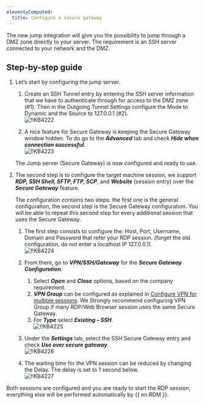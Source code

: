 ```yaml
---
eleventyComputed:
  title: Configure a secure gateway
---
```

The new jump integration will give you the possibility to jump through a DMZ zone directly to your server. The requirement is an SSH server connected to your network and the DMZ.

## Step-by-step guide

1. Let’s start by configuring the jump server.  

   1. Create an SSH Tunnel entry by entering the SSH server information that we have to authenticate through for access to the DMZ zone (#1). Then in the Outgoing Tunnel Settings configure the Mode to Dynamic and the Source to 127.0.0.1 (#2).  
   ![!!KB4222](https://webdevolutions.azureedge.net/docs/en/kb/KB4222.png)  

   2. A nice feature for Secure Gateway is keeping the Secure Gateway window hidden. To do go to the ***Advanced*** tab and check ***Hide when connection successful***.  
   ![!!KB4223](https://webdevolutions.azureedge.net/docs/en/kb/KB4223.png)  

   The Jump server (Secure Gateway) is now configured and ready to use.  

2. The second step is to configure the target machine session, we support ***RDP, SSH Shell, SFTP, FTP, SCP***, and ***Website*** (session entry) over the ***Secure Gateway*** feature.  

   The configuration contains two steps: the first one is the general configuration, the second step is the Secure Gateway configuration. You will be able to repeat this second step for every additional session that uses the Secure Gateway.  

   1. The first step consists to configure the: Host, Port, Username, Domain and Password that refer your RDP session. (forget the old configuration, do not enter a localhost IP 127.0.0.1).  
   ![!!KB4224](https://webdevolutions.azureedge.net/docs/en/kb/KB4224.png)  

   2. From there, go to ***VPN/SSH/Gateway*** for the ***Secure Gateway Configuration***.
      1. Select ***Open*** and ***Close*** options, based on the company requirement.
      2. ***VPN Group*** can be configured as explained in [Configure VPN for multiple sessions](/kb/remote-desktop-manager/how-to-articles/configure-vpn-multiple-sessions/).
      We Strongly recommend configuring VPN Group if many RDP/Web Browser session uses the same Secure Gateway.
      3. For ***Type*** select ***Existing – SSH***.  
         ![!!KB4225](https://webdevolutions.azureedge.net/docs/en/kb/KB4225.png)
   3. Under the ***Settings*** tab, select the SSH Secure Gateway entry and check ***Use over secure gateway***.  
      ![!!KB4226](https://webdevolutions.azureedge.net/docs/en/kb/KB4226.png)
   4. The waiting time for the VPN session can be reduced by changing the Delay. The delay is set to 1 second below.  
      ![!!KB4227](https://webdevolutions.azureedge.net/docs/en/kb/KB4227.png)  

Both sessions are configured and you are ready to start the RDP session, everything else will be performed automatically by {{ en.RDM }}.